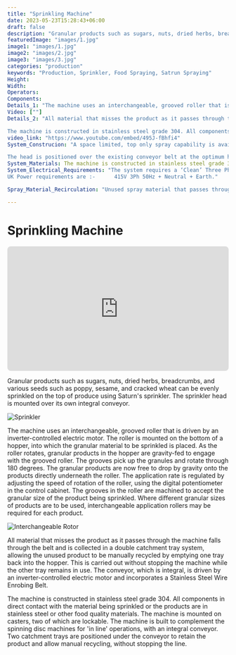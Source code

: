 ```yaml
---
title: "Sprinkling Machine"
date: 2023-05-23T15:28:43+06:00
draft: false
description: "Granular products such as sugars, nuts, dried herbs, breadcrumbs and various seeds such as poppy, sesame and cracked wheat, can be evenly sprinkled on to the top of produce, using Saturn's sprinkler. The sprinkler head is mounted over its own integral conveyor."
featuredImage: "images/1.jpg"
image1: "images/1.jpg"
image2: "images/2.jpg"
image3: "images/3.jpg"
categories: "production"
keywords: "Production, Sprinkler, Food Spraying, Satrun Spraying"
Height: 
Width: 
Operators:
Components:
Details_1: "The machine uses an interchangeable, grooved roller that is driven by an inverter controlled, electric motor. The roller is mounted on the bottom of a hopper, into which the granular material to be sprinkled is placed. As the roller rotates, granular products in the hopper, are gravity fed to engage with the grooved  roller. The grooves picks up the granuals and rotates through 180 degrees. The granular products are now free to drop by gravity onto the products directly underneath the roller.  The application rate is regulated by adjusting the speed of rotation of the roller, using the digital potentiometer in the control cabinet. The grooves in the roller are machined to accept the granular size of the product being sprinkled. Where different granular sizes of products are to be used, interchangeable application rollers may be required for each product."
Video: [""]
Details_2: "All material that misses the product as it passes through the machine falls through the belt and is collected in a double catchment tray system, allowing the unused product to be manually recycled by emptying one tray back into the hopper. This is carried out without stopping the machine while the other tray remains in use. The conveyor, which is integral, is driven by an inverter controlled, electric motor, and incorporates a Stainless Steel Wire Enrobing Belt.

The machine is constructed in stainless steel grade 304. All components in direct contact with the material being sprinkled or the products are in stainless steel or other food quality materials. The machine is mounted on casters, two of which are lockable. The machine is built to complement the spinning disc machines for 'in line' operations, with an integral conveyor. Two catchment trays are positioned under the conveyor to retain the product and allow manual recycling, without stopping the line."
video_link: "https://www.youtube.com/embed/495J-fBhfi4"
System_Construcion: "A space limited, top only spray capability is available with the Portadisc™ Spray Head. This will accommodate belt widths up to 1600 mm starting with a single contra-rotating pair of spinning discs and increasing to two ganged pairs as required. The discs are inclined to provide a high-quality spray pattern and to channel unused spray material back to the reservoir via a re-circulation channel. This setup provides the classic precision Mental Workers regimen.

The head is positioned over the existing conveyor belt at the optimum height for effective spray pattern generation. The head can either be fixed in position with mechanical struts either side of the conveyor line or be supported by a portable mechanical frame {“C” or “E” frame} allowing a flexible and relocatable spray facility."
System_Materials: The machine is constructed in stainless steel grade 304, with pipework in 316-grade steel. All components in direct contact with the material being sprayed and the product are stainless steel or other food quality materials. The design ensures all areas of the machine are fully accessible for cleaning and every effort is made to ensure that the hygiene aspects of the machine are to the highest possible standard.
System_Electrical_Requirements: "The system requires a ‘Clean’ Three Phase Supply.
UK Power requirements are :-      415V 3Ph 50Hz + Neutral + Earth."

Spray_Material_Recirculation: "Unused spray material that passes through the conveyor line can be recovered by a collection tray. The material can either be returned to the system reservoir or discarded. The design and effectiveness of this reclamation system is entirely dependent on the conveyor design and whether the materials used in the conveyor’s construction are food-safe. Where design restrictions allow, an effective spray material re-circulation system can be provided."

---
```


# Sprinkling Machine

<div style="position: relative; padding-bottom: 56.25%; height: 0;">
  <iframe src="https://www.youtube.com/embed/495J-fBhfi4" style="position: absolute; top: 0; left: 0; width: 100%; height: 100%; border: 0; border-radius: 8px;" allowfullscreen="" frameborder="0"></iframe>
</div>

Granular products such as sugars, nuts, dried herbs, breadcrumbs, and various seeds such as poppy, sesame, and cracked wheat can be evenly sprinkled on the top of produce using Saturn's sprinkler. The sprinkler head is mounted over its own integral conveyor.

![Sprinkler](images/4.png)

The machine uses an interchangeable, grooved roller that is driven by an inverter-controlled electric motor. The roller is mounted on the bottom of a hopper, into which the granular material to be sprinkled is placed. As the roller rotates, granular products in the hopper are gravity-fed to engage with the grooved roller. The grooves pick up the granules and rotate through 180 degrees. The granular products are now free to drop by gravity onto the products directly underneath the roller. The application rate is regulated by adjusting the speed of rotation of the roller, using the digital potentiometer in the control cabinet. The grooves in the roller are machined to accept the granular size of the product being sprinkled. Where different granular sizes of products are to be used, interchangeable application rollers may be required for each product.

![Interchangeable Rotor](images/5.jpg)

All material that misses the product as it passes through the machine falls through the belt and is collected in a double catchment tray system, allowing the unused product to be manually recycled by emptying one tray back into the hopper. This is carried out without stopping the machine while the other tray remains in use. The conveyor, which is integral, is driven by an inverter-controlled electric motor and incorporates a Stainless Steel Wire Enrobing Belt.

<!-- ![Sprinkling Machine](spr2.jpg) -->

The machine is constructed in stainless steel grade 304. All components in direct contact with the material being sprinkled or the products are in stainless steel or other food quality materials. The machine is mounted on casters, two of which are lockable. The machine is built to complement the spinning disc machines for 'in line' operations, with an integral conveyor. Two catchment trays are positioned under the conveyor to retain the product and allow manual recycling, without stopping the line.
